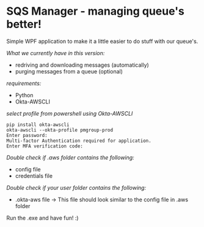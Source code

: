 # SQS Manager - managing queue's better!

Simple WPF application to make it a little easier to do stuff with our queue's.

*What we currently have in this version:*
- redriving and downloading messages (automatically)
- purging messages from a queue (optional)

*requirements:*
- Python
- Okta-AWSCLI

*select profile from powershell using Okta-AWSCLI*

```
pip install okta-awscli
okta-awscli --okta-profile pmgroup-prod 
Enter password:
Multi-factor Authentication required for application.
Enter MFA verification code:
```

*Double check if .aws folder contains the following:*
- config file
- credentials file

*Double check if your user folder contains the following:*
- .okta-aws file -> This file should look similar to the config file in .aws folder

Run the .exe and have fun! :)